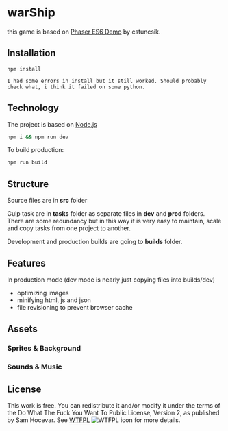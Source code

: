 # warShip

this game is based on [Phaser ES6 Demo](https://github.com/cstuncsik/phaser-es6-demo) by cstuncsik. 

## Installation

    npm install
    
    I had some errors in install but it still worked. Should probably check what, i think it failed on some python. 

## Technology

The project is based on [Node.js](https://nodejs.org/en/)

  ```sh
  npm i && npm run dev
  ```

  To build production:

  ```sh
  npm run build
  ```


## Structure

Source files are in **src** folder

Gulp task are in **tasks** folder as separate files in **dev** and **prod** folders. There are some redundancy but in this way it is very easy to maintain, scale and copy tasks from one project to another.

Development and production builds are going to **builds** folder.

## Features

In production mode (dev mode is nearly just copying files into builds/dev)

  - optimizing images
  - minifying html, js and json
  - file revisioning to prevent browser cache

## Assets


### Sprites & Background


### Sounds & Music


## License

This work is free. You can redistribute it and/or modify it under the
terms of the Do What The Fuck You Want To Public License, Version 2,
as published by Sam Hocevar. See [WTFPL](http://www.wtfpl.net) ![WTFPL icon](http://i.imgur.com/AsWaQQl.png) for more details.
